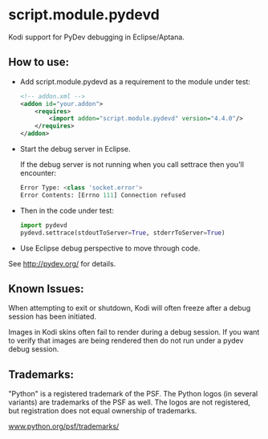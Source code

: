 script.module.pydevd
==================

Kodi support for PyDev debugging in Eclipse/Aptana.

How to use:
-----------

 * Add script.module.pydevd as a requirement to the module under test:

    ```xml
    <!-- addon.xml -->
    <addon id="your.addon">
        <requires>
            <import addon="script.module.pydevd" version="4.4.0"/>
        </requires>
    </addon>
    ```
 * Start the debug server in Eclipse.

    If the debug server is not running when you call settrace then you'll encounter:

    ```python
    Error Type: <class 'socket.error'>
    Error Contents: [Errno 111] Connection refused
    ```
    
 * Then in the code under test:

    ```python
    import pydevd
    pydevd.settrace(stdoutToServer=True, stderrToServer=True)
    ```
 * Use Eclipse debug perspective to move through code.

See http://pydev.org/ for details.

Known Issues:
-------------

When attempting to exit or shutdown, Kodi will often freeze after a debug session
has been initiated.

Images in Kodi skins often fail to render during a debug session. If you want to
verify that images are being rendered then do not run under a pydev debug session.

Trademarks:
----------

"Python" is a registered trademark of the PSF. The Python logos (in several variants) are trademarks of the PSF as well. The logos are not registered, but registration does not equal ownership of trademarks.

www.python.org/psf/trademarks/

